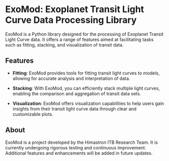 # ExoMod: Exoplanet Transit Light Curve Data Processing Library

ExoMod is a Python library designed for the processing of Exoplanet Transit Light Curve data. It offers a range of features aimed at facilitating tasks such as fitting, stacking, and visualization of transit data.

## Features

- **Fitting**: ExoMod provides tools for fitting transit light curves to models, allowing for accurate analysis and interpretation of data.
  
- **Stacking**: With ExoMod, you can efficiently stack multiple light curves, enabling the comparison and aggregation of transit data sets.
  
- **Visualization**: ExoMod offers visualization capabilities to help users gain insights from their transit light curve data through clear and customizable plots.

## About

ExoMod is a project developed by the Himastron ITB Research Team. It is currently undergoing rigorous testing and continuous improvement. Additional features and enhancements will be added in future updates.
